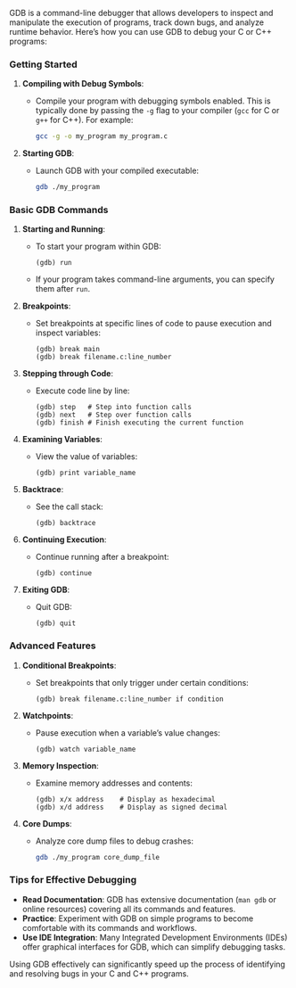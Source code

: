 GDB is a command-line debugger that allows developers to inspect and manipulate the execution of programs, track down bugs, and analyze runtime behavior. Here’s how you can use GDB to debug your C or C++ programs:

### Getting Started

1. **Compiling with Debug Symbols**:
   - Compile your program with debugging symbols enabled. This is typically done by passing the `-g` flag to your compiler (`gcc` for C or `g++` for C++). For example:
     ```bash
     gcc -g -o my_program my_program.c
     ```

2. **Starting GDB**:
   - Launch GDB with your compiled executable:
     ```bash
     gdb ./my_program
     ```

### Basic GDB Commands

1. **Starting and Running**:
   - To start your program within GDB:
     ```gdb
     (gdb) run
     ```
   - If your program takes command-line arguments, you can specify them after `run`.

2. **Breakpoints**:
   - Set breakpoints at specific lines of code to pause execution and inspect variables:
     ```gdb
     (gdb) break main
     (gdb) break filename.c:line_number
     ```

3. **Stepping through Code**:
   - Execute code line by line:
     ```gdb
     (gdb) step   # Step into function calls
     (gdb) next   # Step over function calls
     (gdb) finish # Finish executing the current function
     ```

4. **Examining Variables**:
   - View the value of variables:
     ```gdb
     (gdb) print variable_name
     ```

5. **Backtrace**:
   - See the call stack:
     ```gdb
     (gdb) backtrace
     ```

6. **Continuing Execution**:
   - Continue running after a breakpoint:
     ```gdb
     (gdb) continue
     ```

7. **Exiting GDB**:
   - Quit GDB:
     ```gdb
     (gdb) quit
     ```

### Advanced Features

1. **Conditional Breakpoints**:
   - Set breakpoints that only trigger under certain conditions:
     ```gdb
     (gdb) break filename.c:line_number if condition
     ```

2. **Watchpoints**:
   - Pause execution when a variable’s value changes:
     ```gdb
     (gdb) watch variable_name
     ```

3. **Memory Inspection**:
   - Examine memory addresses and contents:
     ```gdb
     (gdb) x/x address    # Display as hexadecimal
     (gdb) x/d address    # Display as signed decimal
     ```

4. **Core Dumps**:
   - Analyze core dump files to debug crashes:
     ```bash
     gdb ./my_program core_dump_file
     ```

### Tips for Effective Debugging

- **Read Documentation**: GDB has extensive documentation (`man gdb` or online resources) covering all its commands and features.
- **Practice**: Experiment with GDB on simple programs to become comfortable with its commands and workflows.
- **Use IDE Integration**: Many Integrated Development Environments (IDEs) offer graphical interfaces for GDB, which can simplify debugging tasks.

Using GDB effectively can significantly speed up the process of identifying and resolving bugs in your C and C++ programs.
